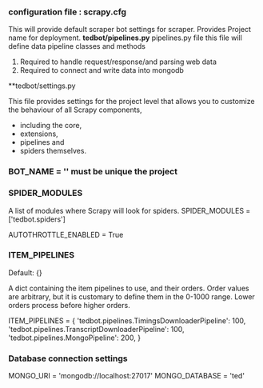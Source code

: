 ### configuration file : scrapy.cfg
This will provide default scraper bot settings for scraper. 
Provides Project name for deployment.
**tedbot/pipelines.py**
pipelines.py file 
this file will define data pipeline classes and methods
  1. Required to handle request/response/and parsing web data
  2. Required to connect and write data into mongodb 
  
**tedbot/settings.py

This file provides settings for the project level that allows you to customize the behaviour of all Scrapy components, 
  - including the core, 
  - extensions, 
  - pipelines and 
  - spiders themselves.
  
### BOT_NAME = '<name of bot>' must be unique the project

### SPIDER_MODULES
A list of modules where Scrapy will look for spiders.
SPIDER_MODULES = ['tedbot.spiders'] 

AUTOTHROTTLE_ENABLED = True

### ITEM_PIPELINES
Default: {}

A dict containing the item pipelines to use, and their orders. Order values are arbitrary, but it is customary to define them 
in the 0-1000 range. Lower orders process before higher orders.

ITEM_PIPELINES = {
    'tedbot.pipelines.TimingsDownloaderPipeline': 100,
    'tedbot.pipelines.TranscriptDownloaderPipeline': 100,
    'tedbot.pipelines.MongoPipeline': 200,
}

### Database connection settings
MONGO_URI = 'mongodb://localhost:27017'
MONGO_DATABASE = 'ted'

